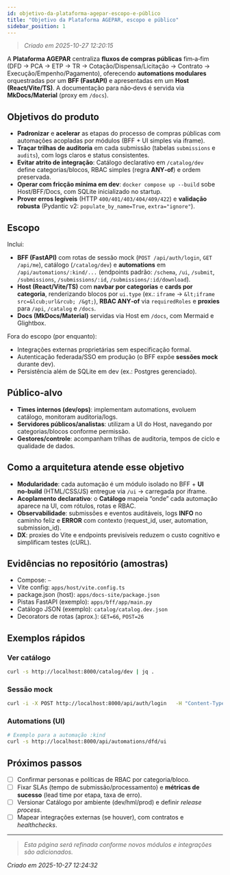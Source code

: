 ```yaml
---
id: objetivo-da-plataforma-agepar-escopo-e-público
title: "Objetivo da Plataforma AGEPAR, escopo e público"
sidebar_position: 1
---
```


> _Criado em 2025-10-27 12:20:15_

A **Plataforma AGEPAR** centraliza **fluxos de compras públicas** fim‑a‑fim (DFD → PCA → ETP → TR → Cotação/Dispensa/Licitação → Contrato → Execução/Empenho/Pagamento), oferecendo **automations modulares** orquestradas por um **BFF (FastAPI)** e apresentadas em um **Host (React/Vite/TS)**. A documentação para não‑devs é servida via **MkDocs/Material** (proxy em `/docs`).

## Objetivos do produto
- **Padronizar** e **acelerar** as etapas do processo de compras públicas com automações acopladas por módulos (BFF + UI simples via iframe).
- **Traçar trilhas de auditoria** em cada submissão (tabelas `submissions` e `audits`), com logs claros e status consistentes.
- **Evitar atrito de integração**: Catálogo declarativo em `/catalog/dev` define categorias/blocos, RBAC simples (regra **ANY‑of**) e ordem preservada.
- **Operar com fricção mínima em dev**: `docker compose up --build` sobe Host/BFF/Docs, com SQLite inicializado no startup.
- **Prover erros legíveis** (HTTP `400/401/403/404/409/422`) e **validação robusta** (Pydantic v2: `populate_by_name=True`, `extra="ignore"`).

## Escopo
Inclui:
- **BFF (FastAPI)** com rotas de sessão mock (`POST /api/auth/login`, `GET /api/me`), catálogo (`/catalog/dev`) e **automations** em `/api/automations/:kind/...` (endpoints padrão: `/schema`, `/ui`, `/submit`, `/submissions`, `/submissions/:id`, `/submissions/:id/download`).
- **Host (React/Vite/TS)** com **navbar por categorias** e **cards por categoria**, renderizando blocos por `ui.type` (ex.: `iframe` → `&lt;iframe src=&lcub;url&rcub; /&gt;`), **RBAC ANY‑of** via `requiredRoles` e **proxies** para `/api`, `/catalog` e `/docs`.
- **Docs (MkDocs/Material)** servidas via Host em `/docs`, com Mermaid e Glightbox.

Fora do escopo (por enquanto):
- Integrações externas proprietárias sem especificação formal.
- Autenticação federada/SSO em produção (o BFF expõe **sessões mock** durante dev).
- Persistência além de SQLite em dev (ex.: Postgres gerenciado).

## Público‑alvo
- **Times internos (dev/ops)**: implementam automations, evoluem catálogo, monitoram auditoria/logs.
- **Servidores públicos/analistas**: utilizam a UI do Host, navegando por categorias/blocos conforme permissão.
- **Gestores/controle**: acompanham trilhas de auditoria, tempos de ciclo e qualidade de dados.

## Como a arquitetura atende esse objetivo
- **Modularidade**: cada automação é um módulo isolado no BFF + **UI no‑build** (HTML/CSS/JS) entregue via `/ui` → carregada por iframe.
- **Acoplamento declarativo**: o **Catálogo** mapeia “onde” cada automação aparece na UI, com rótulos, rotas e RBAC.
- **Observabilidade**: submissões e eventos auditáveis, logs **INFO** no caminho feliz e **ERROR** com contexto (request_id, user, automation, submission_id).
- **DX**: proxies do Vite e endpoints previsíveis reduzem o custo cognitivo e simplificam testes (cURL).

## Evidências no repositório (amostras)
- Compose: `—`
- Vite config: `apps/host/vite.config.ts`
- package.json (host): `apps/docs-site/package.json`
- Pistas FastAPI (exemplo): `apps/bff/app/main.py`
- Catálogo JSON (exemplo): `catalog/catalog.dev.json`
- Decorators de rotas (aprox.): `GET=66`, `POST=26`

## Exemplos rápidos

### Ver catálogo
```bash
curl -s http://localhost:8000/catalog/dev | jq .
```

### Sessão mock
```bash
curl -i -X POST http://localhost:8000/api/auth/login   -H "Content-Type: application/json"   -d '{"username":"dev","password":"dev"}'
```

### Automations (UI)
```bash
# Exemplo para a automação :kind
curl -s http://localhost:8000/api/automations/dfd/ui
```

## Próximos passos
- [ ] Confirmar personas e políticas de RBAC por categoria/bloco.
- [ ] Fixar SLAs (tempo de submissão/processamento) e **métricas de sucesso** (lead time por etapa, taxa de erro).
- [ ] Versionar Catálogo por ambiente (dev/hml/prod) e definir _release process_.
- [ ] Mapear integrações externas (se houver), com contratos e _healthchecks_.

---

> _Esta página será refinada conforme novos módulos e integrações são adicionados._

_Criado em 2025-10-27 12:24:32_